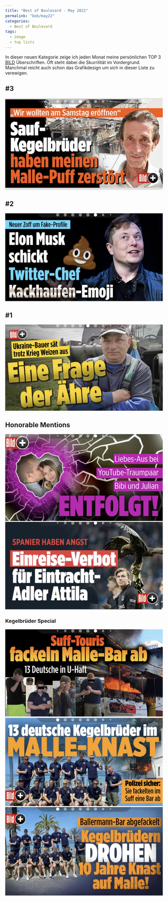 ```yaml
---
title: "Best of Boulevard - May 2022"
permalink: "bob/may22"
categories:
  - Best of Boulevard
tags:
  - image
  - top lists
---
```


In dieser neuen Kategorie zeige ich jeden Monat meine persönlichen TOP 3 [BILD](https://www.bild.de/) Überschriften.
Oft steht dabei die Skurrilität im Vordergrund.
Manchmal reicht auch schon das Grafikdesign um sich in dieser Liste zu verewigen.


## #3
![Brüder 4](../assets/images/bob/05-2022/kegelbrothers_4.jpg)


## #2
![Musk](../assets/images/bob/05-2022/musk.jpg)


## #1
![Ehre](../assets/images/bob/05-2022/ehre.jpg)


## Honorable Mentions
![Oh no](../assets/images/bob/05-2022/bibi.jpg)
![Adler](../assets/images/bob/05-2022/atilla.jpg)


### Kegelbrüder Special
![Brüder 1](../assets/images/bob/05-2022/kegelbrothers_1.jpg)
![Brüder 2](../assets/images/bob/05-2022/kegelbrothers_2.jpg)
![Brüder 3](../assets/images/bob/05-2022/kegelbrothers_3.jpg)


